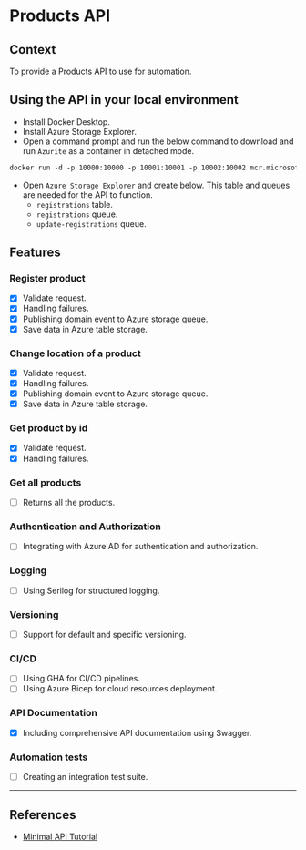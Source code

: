 # Products API

## Context
To provide a Products API to use for automation.

## Using the API in your local environment
* Install Docker Desktop.
* Install Azure Storage Explorer.
* Open a command prompt and run the below command to download and run `Azurite` as a container in detached mode.

```dockerfile
docker run -d -p 10000:10000 -p 10001:10001 -p 10002:10002 mcr.microsoft.com/azure-storage/azurite
```
* Open `Azure Storage Explorer` and create below. This table and queues are needed for the API to function.
  * `registrations` table.
  * `registrations` queue.
  * `update-registrations` queue.

## Features

### Register product
- [x] Validate request.
- [x] Handling failures.
- [x] Publishing domain event to Azure storage queue.
- [x] Save data in Azure table storage.

### Change location of a product
- [x] Validate request.
- [x] Handling failures.
- [x] Publishing domain event to Azure storage queue.
- [x] Save data in Azure table storage.

### Get product by id
- [x] Validate request.
- [x] Handling failures.

### Get all products
- [ ] Returns all the products.

### Authentication and Authorization
- [ ] Integrating with Azure AD for authentication and authorization.

### Logging
- [ ] Using Serilog for structured logging.

### Versioning
- [ ] Support for default and specific versioning.

### CI/CD
- [ ] Using GHA for CI/CD pipelines.
- [ ] Using Azure Bicep for cloud resources deployment.

### API Documentation
- [x] Including comprehensive API documentation using Swagger.

### Automation tests
- [ ] Creating an integration test suite.

---

## References

* [Minimal API Tutorial](https://learn.microsoft.com/en-us/aspnet/core/tutorials/min-web-api?view=aspnetcore-7.0&tabs=visual-studio)


